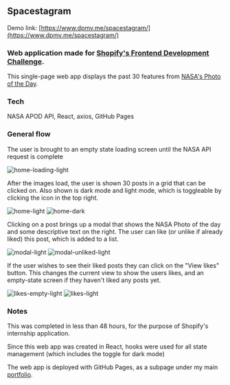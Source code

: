 ## Spacestagram

Demo link: [https://www.dpmv.me/spacestagram/](https://www.dpmv.me/spacestagram/)

### Web application made for [Shopify's Frontend Development Challenge](https://docs.google.com/document/d/13zXpyrC2yGxoLXKktxw2VJG2Jw8SdUfliLM-bYQLjqE/edit?usp=sharing).

This single-page web app displays the past 30 features from [NASA's Photo of the Day](https://www.nasa.gov/multimedia/imagegallery/iotd.html).

### Tech

NASA APOD API, React, axios, GitHub Pages

### General flow

The user is brought to an empty state loading screen until the NASA API request is complete

![home-loading-light](https://user-images.githubusercontent.com/39651860/148599459-cdc03137-41db-473d-b7d0-d3183c015f24.png)

After the images load, the user is shown 30 posts in a grid that can be clicked on. Also shown is dark mode and light mode, which is toggleable by clicking the icon in the top right.

![home-light](https://user-images.githubusercontent.com/39651860/148599624-883e7073-4cd6-4434-a2c0-45bd2de497d6.png)
![home-dark](https://user-images.githubusercontent.com/39651860/148599634-7fd3f3ef-5535-4e1f-8386-0886940ca17a.png)

Clicking on a post brings up a modal that shows the NASA Photo of the day and some descriptive text on the right. The user can like (or unlike if already liked) this post, which is added to a list.

![modal-light](https://user-images.githubusercontent.com/39651860/148599784-3cbc2b7b-90c9-4062-ba12-96d7c9e43c7f.png)
![modal-unliked-light](https://user-images.githubusercontent.com/39651860/148599787-a781b62f-7570-4bf9-ab58-96b2406b3c3e.png)

If the user wishes to see their liked posts they can click on the "View likes" button. This changes the current view to show the users likes, and an empty-state screen if they haven't liked any posts yet.

![likes-empty-light](https://user-images.githubusercontent.com/39651860/148599893-98754255-fad9-4c60-a82a-e7206a6e3837.png)
![likes-light](https://user-images.githubusercontent.com/39651860/148599894-00a7d769-1916-45a8-9b93-acdb3e08e1a7.png)

### Notes

This was completed in less than 48 hours, for the purpose of Shopify's internship application.

Since this web app was created in React, hooks were used for all state management (which includes the toggle for dark mode)

The web app is deployed with GitHub Pages, as a subpage under my main [portfolio](https://www.dpmv.me/).


